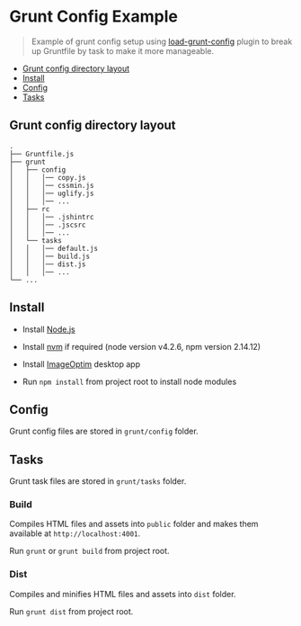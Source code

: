 Grunt Config Example
====================

> Example of grunt config setup using [load-grunt-config](https://github.com/firstandthird/load-grunt-config) plugin to break up Gruntfile by task to make it more manageable.

- [Grunt config directory layout](#grunt-config-directory-layout)
- [Install](#install)
- [Config](#config)
- [Tasks](#tasks)

## Grunt config directory layout
    .
    ├── Gruntfile.js
    ├── grunt
    │   ├── config
    │   │   │── copy.js
    │   │   │── cssmin.js
    │   │   │── uglify.js
    │   │   │── ...
    │   ├── rc
    │   │   │── .jshintrc
    │   │   │── .jscsrc
    │   │   │── ...
    │   └── tasks
    │   │   │── default.js
    │   │   │── build.js
    │   │   │── dist.js
    │   │   │── ...
    └── ...

## Install

- Install [Node.js](https://nodejs.org/)

- Install [nvm](https://github.com/creationix/nvm) if required (node version v4.2.6, npm version 2.14.12)

- Install [ImageOptim](https://imageoptim.com/) desktop app

- Run `npm install` from project root to install node modules

## Config

Grunt config files are stored in `grunt/config` folder.

## Tasks

Grunt task files are stored in `grunt/tasks` folder.

### Build

Compiles HTML files and assets into `public` folder and makes them available at `http://localhost:4001`.

Run `grunt` or `grunt build` from project root.

### Dist

Compiles and minifies HTML files and assets into `dist` folder.

Run `grunt dist` from project root.